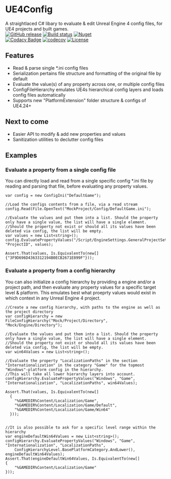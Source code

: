 # UE4Config

A straightlaced C# libary to evaluate & edit Unreal Engine 4 config files, for UE4 projects and built games.  
[![GitHub release](https://img.shields.io/github/release/Wortex17/UE4Config)](https://github.com/Wortex17/UE4Config/releases/latest)
[![Build status](https://ci.appveyor.com/api/projects/status/f5tq5q3u4j87a0ux/branch/master?svg=true)](https://ci.appveyor.com/project/Wortex17/UE4Config/branch/master)
[![Nuget](https://img.shields.io/nuget/v/Infrablack.UE4Config)](https://www.nuget.org/packages/Infrablack.UE4Config)  
[![Codacy Badge](https://api.codacy.com/project/badge/Grade/f679eceb343c47d581494ad6b6b9f809)](https://app.codacy.com/manual/Wortex17/UE4Config?utm_source=github.com&utm_medium=referral&utm_content=Wortex17/UE4Config&utm_campaign=Badge_Grade_Dashboard)
[![codecov](https://codecov.io/gh/Wortex17/UE4Config/branch/master/graph/badge.svg)](https://codecov.io/gh/Wortex17/UE4Config)
[![License](https://img.shields.io/github/license/Wortex17/UE4Config)](https://raw.githubusercontent.com/Wortex17/UE4Config/master/LICENSE)


## Features

* Read & parse single \*.ini config files
* Serialization pertains file structure and formatting of the original file by default
* Evaluate the value(s) of any property across one, or multiple config files
* ConfigFileHierarchy emulates UE4s hierarchical config layers and loads config files automatically
* Supports new "PlatformExtension" folder structure & configs of UE4.24+

## Next to come

* Easier API to modify & add new properties and values
* Sanitization utilities to declutter config files

## Examples

### Evaluate a property from a single config file
You can directly load and read from a single specific config \*.ini file by reading and parsing that file, before evaluating any property values.
```
var config = new ConfigIni("DefaultGame");

//Load the configs contents from a file, via a read stream
config.Read(File.OpenText("MockProject/Config/DefaultGame.ini");

//Evaluate the values and put them into a list. Should the property only have a single value, the list will have a single element.
//Should the property not exist or should all its values have been deleted via config, the list will be empty.
var values = new List<string>();
config.EvaluatePropertyValues("/Script/EngineSettings.GeneralProjectSettings", "ProjectID", values);

Assert.That(values, Is.EquivalentTo(new[]{"3F9D696D4363312194B0ECB2671E899F"}));
```

### Evaluate a property from a config hierarchy
You can also initialize a config hierarchy by providing a engine and/or a project path, and then evaluate any property values for a specific target level & platform.
This emulates best what proeprty values would exist in which context in any Unreal Engine 4 project.

```
//Create a new config hierarchy, with paths to the engine as well as the project directory
var configHierarchy = new FileConfigHierarchy("Mock/Project/Directory", "Mock/Engine/Directory");

//Evaluate the values and put them into a list. Should the property only have a single value, the list will have a single element.
//Should the property not exist or should all its values have been deleted via config, the list will be empty.
var win64Values = new List<string>();

//Evaluate the property "LocalizationPaths" in the section "Internationalization" in the category "Game" for the topmost "Windows"-platform config in the hierarchy.
//This will take all lower hierarchy layers into account.
configHierarchy.EvaluatePropertyValues("Windows", "Game", "Internationalization", "LocalizationPaths", win64Values);

Assert.That(values, Is.EquivalentTo(new[]
  {
    "%GAMEDIR%Content/Localization/Game",
    "%GAMEDIR%Content/Localization/Game/Default",
    "%GAMEDIR%Content/Localization/Game/Win64"
  }));


//It is also possible to ask for a specific level range within the hierarchy
var engineDefaultWin64Values = new List<string>();
configHierarchy.EvaluatePropertyValues("Windows", "Game", "Internationalization", "LocalizationPaths",
    ConfigHierarchyLevel.BasePlatformCategory.AndLower(), engineDefaultWin64Values);
Assert.That(engineDefaultWin64Values, Is.EquivalentTo(new[]
{
    "%GAMEDIR%Content/Localization/Game"
}));

```
